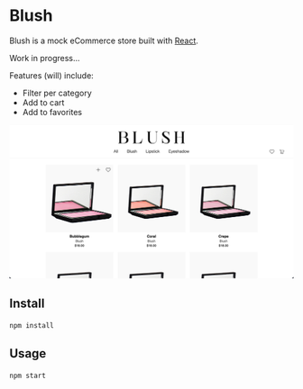 # Blush

Blush is a mock eCommerce store built with [React](http://reactjs.org/).

Work in progress...

Features (will) include: 

* Filter per category
* Add to cart
* Add to favorites

![preview](https://raw.githubusercontent.com/mariatnguyen/blush/master/public/preview.png)

## Install

```bash
npm install
```

## Usage

```bash
npm start
```

<!-- Image attributes include: 
https://www.behance.net/gallery/88705231/Shopicons-Free-E-Commerce-Icon-Set
https://www.pexels.com/@828860
https://www.pexels.com/@shiny-diamond
https://www.pexels.com/@suzyhazelwood
-->